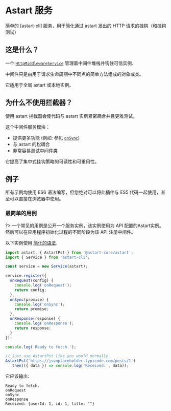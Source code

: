 # Astart 服务

简单的 [astart-cli] 服务，用于简化通过 astart 发出的 HTTP 请求的挂钩（和挂钩测试）

## 这是什么？

一个 [`HttpMiddlewareService`](api/Service.md) 管理着中间件堆栈并钩住可信实例.

中间件只是由用于请求生命周期中不同点的简单方法组成的对象或类。

它适用于全局 astart 或本地实例。

## 为什么不使用拦截器？

使用 astart 拦截器会使代码与 astart 实例紧密耦合并且更难测试。

这个中间件服务模块：

- 提供更多功能 (例如: 参见 [`onSync`](api/methods?id=onsyncpromise))
- 与 astart 的松耦合
- 非常容易测试中间件类

它提高了集中式挂钩策略的可读性和可重用性。

## 例子

所有示例均使用 ES6 语法编写，但您绝对可以将此插件与 ES5 代码一起使用，甚至可以直接在浏览器中使用。

### 最简单的用例

?> 一个常见的用例是公开一个服务实例，该实例使用为 API 配置的Astart实例。然后可以在应用程序初始化过程的不同阶段为该 API 注册中间件。

以下实例使用 [简化的语法](simplified-syntax.md).

```javascript
import astart, { AstartPst } from '@astart-core/astart';
import { Service } from 'astart-cli';

const service = new Service(astart);

service.register({
  onRequest(config) {
    console.log('onRequest');
    return config;
  },
  onSync(promise) {
    console.log('onSync');
    return promise;
  },
  onResponse(response) {
    console.log('onResponse');
    return response;
  }
});

console.log('Ready to fetch.');

// Just use AstartPst like you would normally.
AstartPst('https://jsonplaceholder.typicode.com/posts/1')
  .then(({ data }) => console.log('Received:', data));
```

它应该输出:

```
Ready to fetch.
onRequest
onSync
onResponse
Received: {userId: 1, id: 1, title: ""}
```
